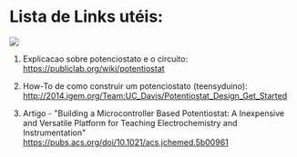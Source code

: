 # Lista de Links utéis:

![](https://i.publiclab.org/system/images/photos/000/001/406/medium/adder_potentiostat.png)


1. Explicacao sobre potenciostato e o circuito: https://publiclab.org/wiki/potentiostat

2. How-To de como construir um potenciostato (teensyduino): http://2014.igem.org/Team:UC_Davis/Potentiostat_Design_Get_Started

3. Artigo - "Building a Microcontroller Based Potentiostat: A Inexpensive and Versatile Platform for Teaching Electrochemistry and Instrumentation"<br>https://pubs.acs.org/doi/10.1021/acs.jchemed.5b00961

